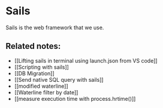 # Sails 

Sails is the web framework that we use. 


## Related notes:
- [[Lifting sails in terminal using launch.json from VS code]]
- [[Scripting with sails]]
- [[DB Migration]]
- [[Send native SQL query with sails]]
- [[modified waterline]]
- [[Waterline filter by date]]
- [[measure execution time with process.hrtime()]]